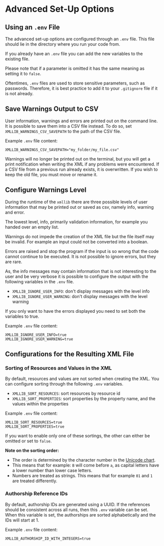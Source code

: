 # Advanced Set-Up Options

## Using an `.env` File

The advanced set-up options are configured through an `.env` file.
This file should lie in the directory where you run your code from.

If you already have an `.env` file you can add the new variables to the existing file.

Please note that if a parameter is omitted it has the same meaning as setting it to `false`.

Oftentimes, `.env` files are used to store sensitive parameters, such as passwords.
Therefore, it is best practice to add it to your `.gitignore` file if it is not already.


## Save Warnings Output to CSV

User information, warnings and errors are printed out on the command line.
It is possible to save them into a CSV file instead.
To do so, set `XMLLIB_WARNINGS_CSV_SAVEPATH` to the path of the CSV file.

Example `.env` file content:

  ```env
  XMLLIB_WARNINGS_CSV_SAVEPATH="my_folder/my_file.csv"
  ```

Warnings will no longer be printed out on the terminal,
but you will get a print notification when writing the XML if any problems were encountered.
If a CSV file from a previous run already exists, it is overwritten.
If you wish to keep the old file, you must move or rename it.


## Configure Warnings Level

During the runtime of the `xmllib` there are three possible levels of user information 
that may be printed out or saved as csv, namely info, warning and error.

The lowest level, info, primarily validation information, for example you handed over an empty list.

Warnings do not impede the creation of the XML file but the file itself may be invalid. 
For example an input could not be converted into a boolean.

Errors are raised and stop the program if the input is so wrong that the code cannot continue to be executed.
It is not possible to ignore errors, but they are rare.

As, the info messages may contain information that is not interesting to the user and be very verbose 
it is possible to configure the output with the following variables in the `.env` file.

- `XMLLIB_IGNORE_USER_INFO`: don't display messages with the level info
- `XMLLIB_IGNORE_USER_WARNING`: don't display messages with the level warning

If you only want to have the errors displayed you need to set both the variables to true.

Example `.env` file content:

  ```env
  XMLLIB_IGNORE_USER_INFO=true
  XMLLIB_IGNORE_USER_WARNING=true
  ```


## Configurations for the Resulting XML File

### Sorting of Resources and Values in the XML

By default, resources and values are not sorted when creating the XML.
You can configure sorting through the following `.env` variables.

- `XMLLIB_SORT_RESOURCES`: sort resources by resource id
- `XMLLIB_SORT_PROPERTIES`: sort properties by the property name, and the values within the properties

Example `.env` file content:

  ```env
  XMLLIB_SORT_RESOURCES=true
  XMLLIB_SORT_PROPERTIES=true
  ```

If you want to enable only one of these sortings, the other can either be omitted or set to `false`.


**Note on the sorting order:**

- The order is determined by the character number in the [Unicode chart](https://www.unicode.org/charts/).
- This means that for example: `B` will come before `a`, as capital letters have a lower number than lower case letters.
- Numbers are treated as strings. This means that for example `01` and `1` are treated differently.

### Authorship Reference IDs

By default, authorship IDs are generated using a UUID.
If the references should be consistent across all runs, then this `.env` variable can be set.
When this variable is set, the authorships are sorted alphabetically and the IDs will start at 1.

Example `.env` file content:

  ```env
  XMLLIB_AUTHORSHIP_ID_WITH_INTEGERS=true
  ```
